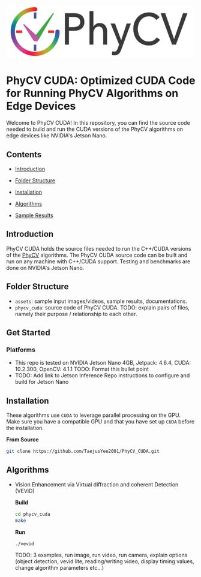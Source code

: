 <p align="center">
  <img src="assets/misc/phycv_logo.png">
</p>

# PhyCV CUDA: Optimized CUDA Code for Running PhyCV Algorithms on Edge Devices

Welcome to PhyCV CUDA! In this repository, you can find the source code needed to build and run the CUDA versions of the PhyCV algorithms on edge devices like NVIDIA's Jetson Nano. 

## Contents

* [Introduction](#introduction)

* [Folder Structure](#folder-structure)

* [Installation](#installation)

* [Algorithms](#algorithms)

* [Sample Results](#sample-results)

## Introduction 

PhyCV CUDA holds the source files needed to run the C++/CUDA versions of the [PhyCV](https://github.com/JalaliLabUCLA/phycv/) algorithms. The PhyCV CUDA source code can be built and run on any machine with C++/CUDA support. Testing and benchmarks are done on NVIDIA's Jetson Nano. 

## Folder Structure

- `assets`: sample input images/videos, sample results, documentations.
- `phycv_cuda`: source code of PhyCV CUDA.
TODO: explain pairs of files, namely their purpose / relationship to each other. 

## Get Started

### Platforms 
- This repo is tested on NVIDIA Jetson Nano 4GB, Jetpack: 4.6.4, CUDA: 10.2.300, OpenCV: 4.1.1 TODO: Format this bullet point
- TODO: Add link to Jetson Inference Repo instructions to configure and build for Jetson Nano

## Installation

These algorithms use `CUDA` to leverage parallel processing on the GPU. Make sure you have a compatible GPU and that you have set up `CUDA` before the installation. 

**From Source**

```bash
git clone https://github.com/TaejusYee2001/PhyCV_CUDA.git
```
## Algorithms

* Vision Enhancement via Virtual diffraction and coherent Detection (VEViD)

  **Build**
  ```bash
  cd phycv_cuda
  make
  ```
  **Run**
  ```
  ./vevid
  ```
  TODO: 3 examples, run image, run video, run camera, explain options (object detection, vevid lite, reading/writing video, display timing values, change algorithm parameters etc...)

